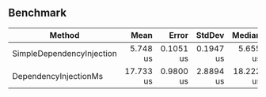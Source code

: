 





## Benchmark

|                    Method |      Mean |     Error |    StdDev |    Median |  Gen 0 |  Gen 1 | Allocated |
|-------------------------- |----------:|----------:|----------:|----------:|-------:|-------:|----------:|
| SimpleDependencyInjection |  5.748 us | 0.1051 us | 0.1947 us |  5.655 us | 1.3809 |      - |      6 KB |
|     DependencyInjectionMs | 17.733 us | 0.9800 us | 2.8894 us | 18.222 us | 2.6245 | 1.3123 |     12 KB |